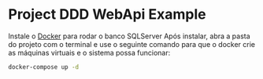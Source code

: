 # Project DDD WebApi Example

Instale o [Docker](https://docs.docker.com/docker-for-windows/wsl/) para rodar o banco SQLServer
Após instalar, abra a pasta do projeto com o terminal e use o seguinte comando para que o docker crie as máquinas virtuais e o sistema possa funcionar:

```bash
docker-compose up -d
```
